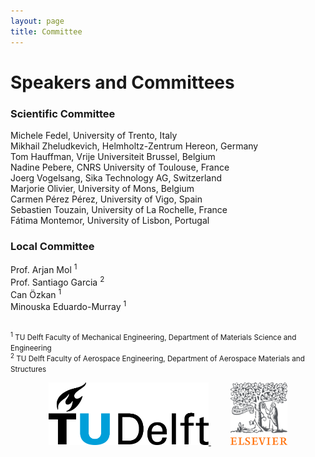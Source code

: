 ```yaml
---
layout: page
title: Committee
---
```


# Speakers and Committees

### Scientific Committee

Michele Fedel, University of Trento, Italy  
Mikhail Zheludkevich, Helmholtz-Zentrum Hereon, Germany  
Tom Hauffman, Vrije Universiteit Brussel, Belgium  
Nadine Pebere, CNRS University of Toulouse, France  
Joerg Vogelsang, Sika Technology AG, Switzerland  
Marjorie Olivier, University of Mons, Belgium   
Carmen Pérez Pérez, University of Vigo, Spain  
Sebastien Touzain, University of La Rochelle, France  
Fátima Montemor, University of Lisbon, Portugal  

### Local Committee

<p>Prof. Arjan Mol <sup>1</sup> <br>
Prof. Santiago Garcia <sup>2</sup> <br> 
Can Özkan  <sup>1</sup> <br>
Minouska Eduardo-Murray <sup>1</sup> <br><br>

<small><sup>1</sup> TU Delft Faculty of Mechanical Engineering, Department of Materials Science and Engineering</small><br>
<small><sup>2</sup> TU Delft Faculty of Aerospace Engineering, Department of Aerospace Materials and Structures</small></p>

<p align="center">
  <a href="https://www.tudelft.nl/" target="_blank">
    <img alt="Logo TUD" src="./assets/img/tud_logo.jpg" height="100px">
  </a>
  &nbsp; &nbsp; &nbsp; &nbsp;
  <a href="https://www.elsevier.com/" target="_blank">
    <img alt="Logo Elsevier" src="./assets/img/Elsevier_logo.png" height="100px">
  </a>
</p>
